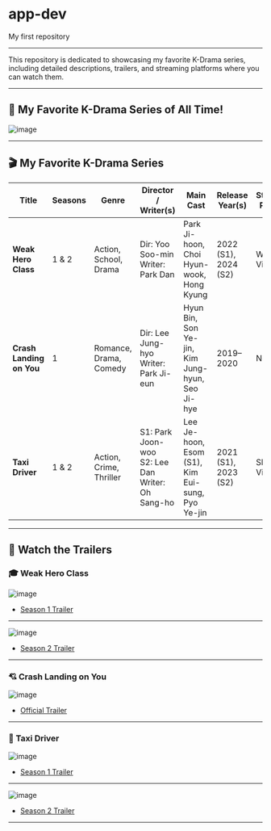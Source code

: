 # app-dev
My first repository

---

This repository is dedicated to showcasing my favorite K-Drama series, including detailed descriptions, trailers, and streaming platforms where you can watch them.

---

## 🌟 My Favorite K-Drama Series of All Time!

![image](https://github.com/user-attachments/assets/b02466e9-c59d-4025-bd48-6a919030aaa0)


---

## 🎬 My Favorite K-Drama Series

| Title                    | Seasons | Genre                   | Director / Writer(s)                                   | Main Cast                                        | Release Year(s)      | Streaming Platform |
| ------------------------ | ------- | ----------------------- | ------------------------------------------------------ | ------------------------------------------------ | -------------------- | ------------------ |
| **Weak Hero Class**      | 1 & 2   | Action, School, Drama   | Dir: Yoo Soo-min<br>Writer: Park Dan                   | Park Ji-hoon, Choi Hyun-wook, Hong Kyung         | 2022 (S1), 2024 (S2) | Wavve, Viki        |
| **Crash Landing on You** | 1       | Romance, Drama, Comedy  | Dir: Lee Jung-hyo<br>Writer: Park Ji-eun               | Hyun Bin, Son Ye-jin, Kim Jung-hyun, Seo Ji-hye  | 2019–2020            | Netflix            |
| **Taxi Driver**          | 1 & 2   | Action, Crime, Thriller | S1: Park Joon-woo<br>S2: Lee Dan<br>Writer: Oh Sang-ho | Lee Je-hoon, Esom (S1), Kim Eui-sung, Pyo Ye-jin | 2021 (S1), 2023 (S2) | SBS TV, Viki       |

---

## 🔗 Watch the Trailers

### 🎓 Weak Hero Class

![image](https://github.com/user-attachments/assets/256afb3b-ac58-4f6f-9225-7047f5ced00f)

* [Season 1 Trailer](https://youtu.be/Y1kiQzQGVEo?si=_aP-v632bUKCPZcS)

---

![image](https://github.com/user-attachments/assets/b7df3399-ee32-43fe-b8f0-f2cb6927fede)

* [Season 2 Trailer](https://youtu.be/5LaEQSN-q7A?si=QOtwl5kfgXAKk9XD)

--- 

### 💘 Crash Landing on You

![image](https://github.com/user-attachments/assets/3322f881-0de6-4b13-994f-28b830f2694f)


* [Official Trailer](https://youtu.be/GVQGWgeVc4k?si=nlhsS8CC9ZBE_8SA)

--- 

### 🚖 Taxi Driver

![image](https://github.com/user-attachments/assets/e85557e0-4610-4729-bc36-7a4c815c7f83)

* [Season 1 Trailer](https://youtu.be/Hnnhq_fTV5c?si=RDjXtG60iWGDEadX)

---

![image](https://github.com/user-attachments/assets/3a3d2a0e-16e5-43c9-ba66-edff308eed93)

* [Season 2 Trailer](https://youtu.be/CEBdrbMKgA8?si=pBFqB4b0RzzL0GI8)

---
